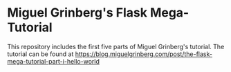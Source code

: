 # Miguel Grinberg's Flask Mega-Tutorial

This repository includes the first five parts of Miguel Grinberg's tutorial.
The tutorial can be found at https://blog.miguelgrinberg.com/post/the-flask-mega-tutorial-part-i-hello-world
